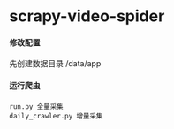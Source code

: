 # scrapy-video-spider


#### 修改配置

先创建数据目录 /data/app


#### 运行爬虫 
~~~
run.py 全量采集
daily_crawler.py 增量采集
~~~

